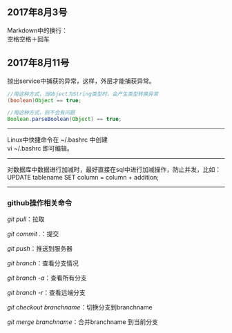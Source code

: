 ## 2017年8月3号
Markdown中的换行：  
空格空格＋回车

## 2017年8月11号
抛出service中捕获的异常，这样，外层才能捕获异常。

```java
//用这种方式，当Object为String类型时，会产生类型转换异常
(boolean)Object == true;

//用这种方式，则不会有问题
Boolean.parseBoolean(Object) == true;
```
***
Linux中快捷命令在 ~/.bashrc 中创建  
vi ~/.bashrc 即可编辑。

***
对数据库中数据进行加减时，最好直接在sql中进行加减操作，防止并发，比如：  
UPDATE tablename SET column = column + addition;

***
### github操作相关命令
*git pull*：拉取  

*git commit .*：提交  

*git push*：推送到服务器

*git branch*：查看分支情况

*git branch -a*：查看所有分支  

*git branch -r*：查看远端分支  

*git checkout branchname*：切换分支到branchname  

*git merge branchname*：合并branchname 到当前分支

